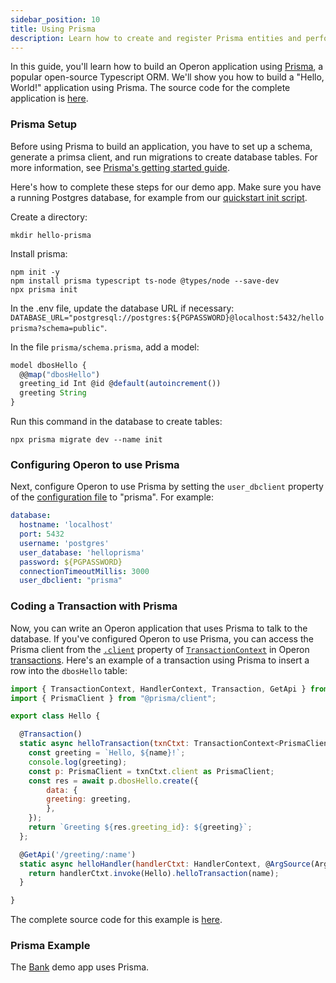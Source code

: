 ```yaml
---
sidebar_position: 10
title: Using Prisma
description: Learn how to create and register Prisma entities and perform transactional updates
---
```


In this guide, you'll learn how to build an Operon application using [Prisma](https://www.prisma.io/), a popular open-source Typescript ORM.
We'll show you how to build a "Hello, World!" application using Prisma.
The source code for the complete application is [here](https://github.com/dbos-inc/dbos-demo-apps/tree/main/hello-prisma).

### Prisma Setup

Before using Prisma to build an application, you have to set up a schema, generate a primsa client, and run migrations to create database tables.
For more information, see [Prisma's getting started guide](https://www.prisma.io/docs/getting-started).

Here's how to complete these steps for our demo app.
Make sure you have a running Postgres database, for example from our [quickstart init script](../getting-started/quickstart).

Create a directory:
```
mkdir hello-prisma
```

Install prisma:
```
npm init -y
npm install prisma typescript ts-node @types/node --save-dev
npx prisma init
```

In the .env file, update the database URL if necessary: `DATABASE_URL="postgresql://postgres:${PGPASSWORD}@localhost:5432/helloprisma?schema=public"`.

In the file `prisma/schema.prisma`, add a model:
```typescript
model dbosHello {
  @@map("dbosHello")
  greeting_id Int @id @default(autoincrement())
  greeting String
}
```

Run this command in the database to create tables:
```
npx prisma migrate dev --name init
```

### Configuring Operon to use Prisma

Next, configure Operon to use Prisma by setting the `user_dbclient` property of the [configuration file](../api-reference/configuration) to "prisma".
For example:

```yaml
database:
  hostname: 'localhost'
  port: 5432
  username: 'postgres'
  user_database: 'helloprisma'
  password: ${PGPASSWORD}
  connectionTimeoutMillis: 3000
  user_dbclient: "prisma"
```

### Coding a Transaction with Prisma
Now, you can write an Operon application that uses Prisma to talk to the database.
If you've configured Operon to use Prisma, you can access the Prisma client from the [`.client`](../api-reference/contexts#transactionctxtclient) property of [`TransactionContext`](../api-reference/contexts#transactioncontextt) in Operon [transactions](./transaction-tutorial).
Here's an example of a transaction using Prisma to insert a row into the `dbosHello` table:

```javascript
import { TransactionContext, HandlerContext, Transaction, GetApi } from '@dbos-inc/dbos-sdk';
import { PrismaClient } from "@prisma/client";

export class Hello {

  @Transaction()
  static async helloTransaction(txnCtxt: TransactionContext<PrismaClient>, name: string)  {
    const greeting = `Hello, ${name}!`;
    console.log(greeting);
    const p: PrismaClient = txnCtxt.client as PrismaClient;
    const res = await p.dbosHello.create({
        data: {
        greeting: greeting,
        },
    });
    return `Greeting ${res.greeting_id}: ${greeting}`;
  };

  @GetApi('/greeting/:name')
  static async helloHandler(handlerCtxt: HandlerContext, @ArgSource(ArgSources.URL) name: string) {
    return handlerCtxt.invoke(Hello).helloTransaction(name);
  }

}
```

The complete source code for this example is [here](https://github.com/dbos-inc/dbos-demo-apps/tree/main/hello-prisma).

### Prisma Example
The [Bank](https://github.com/dbos-inc/dbos-demo-apps/tree/main/bank) demo app uses Prisma.
